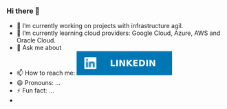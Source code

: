 ### Hi there 👋

- 🔭 I’m currently working on projects with infrastructure agil.
- 🌱 I’m currently learning cloud providers: Google Cloud, Azure, AWS and Oracle Cloud.
- 💬 Ask me about
- 📫 How to reach me: 
   ![](linkedin.svg)
- 😄 Pronouns: ...
- ⚡ Fun fact: ...
- 
<!--
**ederqueirozdf/ederqueirozdf** is a ✨ _special_ ✨ repository because its `README.md` (this file) appears on your GitHub profile.

Here are some ideas to get you started:

- 🔭 I’m currently working on ...
- 🌱 I’m currently learning ...
- 👯 I’m looking to collaborate on ...
- 🤔 I’m looking for help with ...
- 💬 Ask me about ...
- 📫 How to reach me: ...
- 😄 Pronouns: ...
- ⚡ Fun fact: ...
-->
